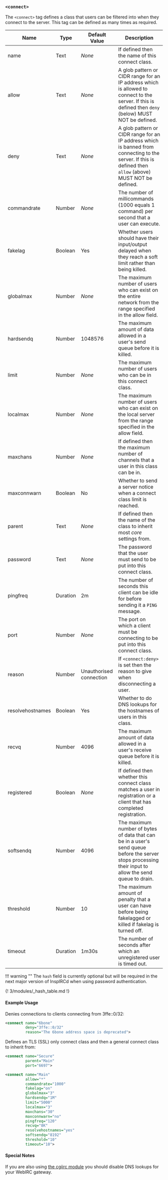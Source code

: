 <!-- This file contains a page fragment. Any changes will affect all pages that include it. -->

### `<connect>`

The `<connect>` tag defines a class that users can be filtered into when they connect to the server. This tag can be defined as many times as required.

Name             | Type     | Default Value           | Description
---------------- | -------- | ----------------------- | -----------
name             | Text     | *None*                  | If defined then the name of this connect class.
allow            | Text     | *None*                  | A glob pattern or CIDR range for an IP address which is allowed to connect to the server. If this is defined then `deny` (below) MUST NOT be defined.
deny             | Text     | *None*                  | A glob pattern or CIDR range for an IP address which is banned from connecting to the server. If this is defined then `allow` (above) MUST NOT be defined.
commandrate      | Number   | *None*                  | The number of millicommands (1000 equals 1 command) per second that a user can execute.
fakelag          | Boolean  | Yes                     | Whether users should have their input/output delayed when they reach a soft limit rather than being killed.
globalmax        | Number   | *None*                  | The maximum number of users who can exist on the entire network from the range specified in the allow field.
hardsendq        | Number   | 1048576                 | The maximum amount of data allowed in a user's send queue before it is killed.
limit            | Number   | *None*                  | The maximum number of users who can be in this connect class.
localmax         | Number   | *None*                  | The maximum number of users who can exist on the local server from the range specified in the allow field.
maxchans         | Number   | *None*                  | If defined then the maximum number of channels that a user in this class can be in.
maxconnwarn      | Boolean  | No                      | Whether to send a server notice when a connect class limit is reached.
parent           | Text     | *None*                  | If defined then the name of the class to inherit most *core* settings from.
password         | Text     | *None*                  |  The password that the user must send to be put into this connect class.
pingfreq         | Duration | 2m                      | The number of seconds this client can be idle for before sending it a `PING` message.
port             | Number   | *None*                  | The port on which a client must be connecting to be put into this connect class.
reason           | Number   | Unauthorised connection | If `<connect:deny>` is set then the reason to give when disconnecting a user.
resolvehostnames | Boolean  | Yes                     | Whether to do DNS lookups for the hostnames of users in this class.
recvq            | Number   | 4096                    | The maximum amount of data allowed in a user's receive queue before it is killed.
registered       | Boolean  | *None*                  | If defined then whether this connect class matches a user in registration or a client that has completed registration.
softsendq        | Number   | 4096                    | The maximum number of bytes of data that can be in a user's send queue before the server stops processing their input to allow the send queue to drain.
threshold        | Number   | 10                      | The maximum amount of penalty that a user can have before being fakelagged or killed if fakelag is turned off.
timeout          | Duration | 1m30s                   | The number of seconds after which an unregistered user is timed out.

!!! warning ""
    The `hash` field is currently optional but will be required in the next major version of InspIRCd when using password authentication.

{! 3/modules/_hash_table.md !}

#### Example Usage

Denies connections to clients connecting from 3ffe::0/32:

```xml
<connect name="6bone"
         deny="3ffe::0/32"
         reason="The 6bone address space is deprecated">
```

Defines an TLS (SSL) only connect class and then a general connect class to inherit from:

```xml
<connect name="Secure"
         parent="Main"
         port="6697">

<connect name="Main"
         allow="*"
         commandrate="1000"
         fakelag="on"
         globalmax="3"
         hardsendq="1M"
         limit="5000"
         localmax="3"
         maxchans="30"
         maxconnwarn="no"
         pingfreq="120"
         recvq="8K"
         resolvehostnames="yes"
         softsendq="8192"
         threshold="10"
         timeout="10">
```

#### Special Notes

If you are also using [the cgiirc module](/3/modules/cgiirc) you should disable DNS lookups for your WebIRC gateway.
